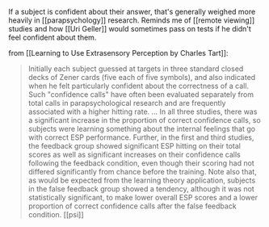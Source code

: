 If a subject is confident about their answer, that's generally weighed more heavily in [[parapsychology]] research. Reminds me of [[remote viewing]] studies and how [[Uri Geller]] would sometimes pass on tests if he didn't feel confident about them.

from [[Learning to Use Extrasensory Perception by Charles Tart]]:
> Initially each subject guessed at targets in three standard closed decks of Zener cards (five each of five symbols), and also indicated  when he felt particularly confident about the correctness of a call.  Such "confidence calls" have often been evaluated separately from  total calls in parapsychological research and are frequently associated with a higher hitting rate.
> ... In all three studies, there was a significant increase in the  proportion of correct confidence calls, so subjects were learning  something about the internal feelings that go with correct ESP  performance. Further, in the first and third studies, the feedback  group showed significant ESP hitting on their total scores as well as  significant increases on their confidence calls following the feedback condition, even though their scoring had not differed significantly from chance before the training. Note also that, as would  be expected from the learning theory application, subjects in  the false feedback group showed a tendency, although it was not  statistically significant, to make lower overall ESP scores and a  lower proportion of correct confidence calls after the false feedback  condition.
[[psi]]